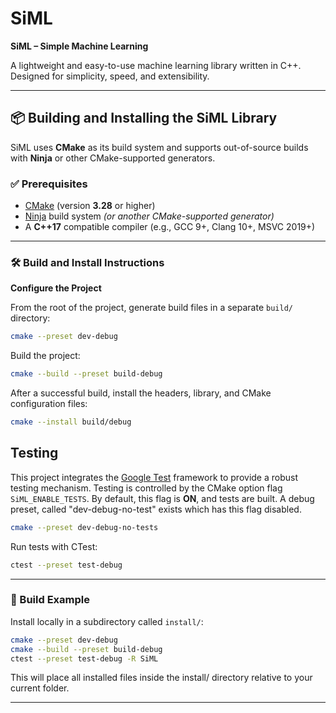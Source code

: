 # SiML
**SiML – Simple Machine Learning**

A lightweight and easy-to-use machine learning library written in C++. Designed for simplicity, speed, and extensibility.

---

## 📦 Building and Installing the SiML Library

SiML uses **CMake** as its build system and supports out-of-source builds with **Ninja** or other CMake-supported generators.

### ✅ Prerequisites
- [CMake](https://cmake.org/) (version **3.28** or higher)
- [Ninja](https://ninja-build.org/) build system *(or another CMake-supported generator)*
- A **C++17** compatible compiler (e.g., GCC 9+, Clang 10+, MSVC 2019+)

---

### 🛠️ Build and Install Instructions
**Configure the Project**

From the root of the project, generate build files in a separate `build/` directory:
```bash
cmake --preset dev-debug
```
Build the project:
```bash
cmake --build --preset build-debug
```
After a successful build, install the headers, library, and CMake configuration files:
```bash
cmake --install build/debug
```
## Testing

This project integrates the [Google Test](https://github.com/google/googletest) framework to provide a robust testing mechanism. Testing is controlled by the CMake option flag `SiML_ENABLE_TESTS`. By default, this flag is **ON**, and tests are built. A debug preset, called "dev-debug-no-test" exists which has this flag disabled.
```bash
cmake --preset dev-debug-no-tests
```
Run tests with CTest:
```bash
ctest --preset test-debug
```

---

### 🧪 Build Example
Install locally in a subdirectory called `install/`:
```bash
cmake --preset dev-debug
cmake --build --preset build-debug
ctest --preset test-debug -R SiML
```
This will place all installed files inside the install/ directory relative to your current folder.

---
